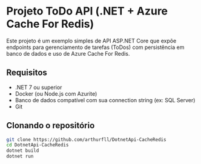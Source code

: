 # Projeto ToDo API (.NET + Azure Cache For Redis)

Este projeto é um exemplo simples de API ASP.NET Core que expõe endpoints para gerenciamento de tarefas (ToDos) com persistência em banco de dados e uso de Azure Cache For Redis.

## Requisitos

- .NET 7 ou superior
- Docker (ou Node.js com Azurite)
- Banco de dados compatível com sua connection string (ex: SQL Server)
- Git

## Clonando o repositório

```bash
git clone https://github.com/arthurfll/DotnetApi-CacheRedis
cd DotnetApi-CacheRedis
dotnet build
dotnet run

